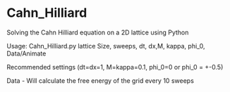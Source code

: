 # Cahn_Hilliard
Solving the Cahn Hilliard equation on a 2D lattice using Python 

Usage: Cahn_Hilliard.py lattice Size, sweeps, dt, dx,M, kappa, phi_0, Data/Animate

Recommended settings (dt=dx=1, M=kappa=0.1, phi_0=0 or phi_0 = +-0.5)

Data - Will calculate the free energy of the grid every 10 sweeps 
